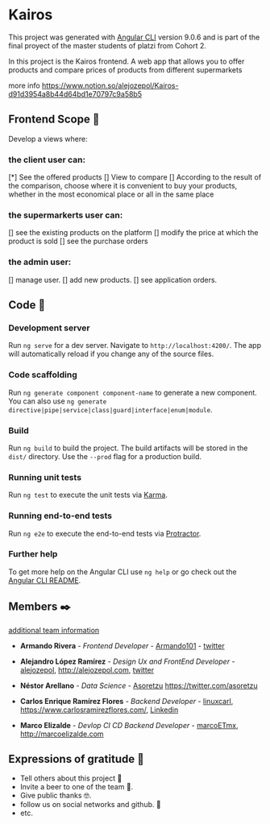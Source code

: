 # Kairos 

This project was generated with [Angular CLI](https://github.com/angular/angular-cli) version 9.0.6 and is part of the final proyect of the master students of platzi from Cohort 2.

In this project is the Kairos frontend. A web app that allows you to offer products and compare prices of products from different supermarkets

more info https://www.notion.so/alejozepol/Kairos-d91d3954a8b44d64bd1e70797c9a58b5

## Frontend Scope 🚀

Develop a views where:

### the client user can:
 [*] See the offered products
 [] View to compare
 []  According to the result of the comparison, choose where it is convenient to buy your products, whether in the most economical place or all in the same place

### the supermarkerts user can:

 []  see the existing products on the platform
 []  modify the price at which the product is sold
 []  see the purchase orders

### the admin user:

 []  manage user.
 []  add new products.
 []  see application orders.

## Code 🔧

### Development server

Run `ng serve` for a dev server. Navigate to `http://localhost:4200/`. The app will automatically reload if you change any of the source files.

### Code scaffolding

Run `ng generate component component-name` to generate a new component. You can also use `ng generate directive|pipe|service|class|guard|interface|enum|module`.

### Build

Run `ng build` to build the project. The build artifacts will be stored in the `dist/` directory. Use the `--prod` flag for a production build.

### Running unit tests

Run `ng test` to execute the unit tests via [Karma](https://karma-runner.github.io).

### Running end-to-end tests

Run `ng e2e` to execute the end-to-end tests via [Protractor](http://www.protractortest.org/).

### Further help

To get more help on the Angular CLI use `ng help` or go check out the [Angular CLI README](https://github.com/angular/angular-cli/blob/master/README.md).


## Members ✒️

[additional team information](https://www.notion.so/alejozepol/58ab874c496d4491ab96c4fb6fde2acb?v=aa0c9f4dfed2457680a9bd6cbec57b7f)

* **Armando Rivera** - *Frontend Developer* - [Armando101](https://github.com/Armando101) - [twitter](https://twitter.com/ArmandoRN5)

* **Alejandro López Ramírez** - *Design Ux and FrontEnd Developer* - [alejozepol](https://github.com/alejozepol),  http://alejozepol.com, [twitter](https://twitter.com/alejozepol)

* **Néstor Arellano** - *Data Science* - [Asoretzu](https://github.com/Asoretzu)
https://twitter.com/asoretzu

* **Carlos Enrique Ramírez Flores** - *Backend Developer* - [linuxcarl](https://github.com/linuxcarl),  https://www.carlosramirezflores.com/, [Linkedin](https://www.linkedin.com/in/carlos-enrique-ram%C3%ADrez-flores-5a26475a/)

* **Marco Elizalde** - *Devlop CI CD Backend Developer* - [marcoETmx](https://github.com/marcoETmx),  http://marcoelizalde.com

## Expressions of gratitude 🎁

* Tell others about this project 📢
* Invite a beer to one of the team 🍺.
* Give public thanks 🤓.
* follow us on social networks and github. 📌
* etc.
